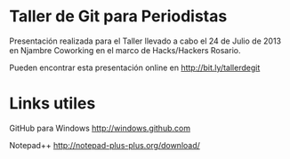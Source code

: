 Taller de Git para Periodistas
==============================

Presentación realizada para el Taller llevado a cabo el 24 de Julio de 2013 en Njambre Coworking
en el marco de Hacks/Hackers Rosario.

Pueden encontrar esta presentación online en http://bit.ly/tallerdegit


Links utiles
============

GitHub para Windows http://windows.github.com

Notepad++ http://notepad-plus-plus.org/download/
